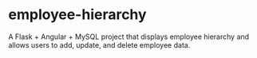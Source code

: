 # employee-hierarchy
A Flask + Angular + MySQL project that displays employee hierarchy and allows users to add, update, and delete employee data.
